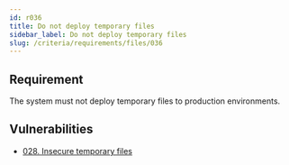 ```yaml
---
id: r036
title: Do not deploy temporary files
sidebar_label: Do not deploy temporary files
slug: /criteria/requirements/files/036
---
```


## Requirement

The system must not deploy temporary files
to production environments.

## Vulnerabilities

- [028. Insecure temporary files](/criteria/vulnerabilities/028)
